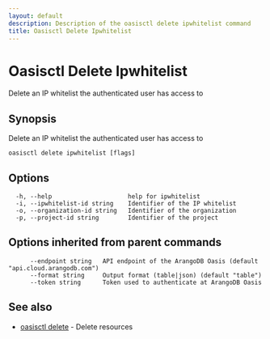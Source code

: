 ```yaml
---
layout: default
description: Description of the oasisctl delete ipwhitelist command
title: Oasisctl Delete Ipwhitelist
---
```

# Oasisctl Delete Ipwhitelist

Delete an IP whitelist the authenticated user has access to

## Synopsis

Delete an IP whitelist the authenticated user has access to

```
oasisctl delete ipwhitelist [flags]
```

## Options

```
  -h, --help                     help for ipwhitelist
  -i, --ipwhitelist-id string    Identifier of the IP whitelist
  -o, --organization-id string   Identifier of the organization
  -p, --project-id string        Identifier of the project
```

## Options inherited from parent commands

```
      --endpoint string   API endpoint of the ArangoDB Oasis (default "api.cloud.arangodb.com")
      --format string     Output format (table|json) (default "table")
      --token string      Token used to authenticate at ArangoDB Oasis
```

## See also

* [oasisctl delete](oasisctl_delete.md)	 - Delete resources

